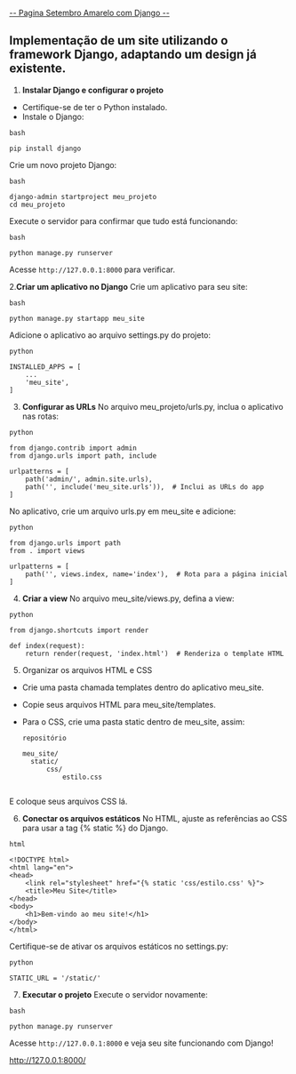 [-- Pagina Setembro Amarelo com Django --](https://franciellydiasm.github.io/Implementando-o-Django-framework/)
## Implementação de um site utilizando o framework Django, adaptando um design já existente.

 1. **Instalar Django e configurar o projeto**
- Certifique-se de ter o Python instalado.
- Instale o Django:
```
bash

pip install django
```
Crie um novo projeto Django:
```
bash

django-admin startproject meu_projeto
cd meu_projeto
```
Execute o servidor para confirmar que tudo está funcionando:
```
bash

python manage.py runserver
```
Acesse `http://127.0.0.1:8000` para verificar.

2.**Criar um aplicativo no Django**
   Crie um aplicativo para seu site:
```
bash

python manage.py startapp meu_site
```
Adicione o aplicativo ao arquivo settings.py do projeto:
```
python

INSTALLED_APPS = [
    ...
    'meu_site',
]
```
3. **Configurar as URLs**
No arquivo meu_projeto/urls.py, inclua o aplicativo nas rotas:
```
python

from django.contrib import admin
from django.urls import path, include

urlpatterns = [
    path('admin/', admin.site.urls),
    path('', include('meu_site.urls')),  # Inclui as URLs do app
]
```
No aplicativo, crie um arquivo urls.py em meu_site e adicione:
```
python

from django.urls import path
from . import views

urlpatterns = [
    path('', views.index, name='index'),  # Rota para a página inicial
]
```
4. **Criar a view**
No arquivo meu_site/views.py, defina a view:
```
python

from django.shortcuts import render

def index(request):
    return render(request, 'index.html')  # Renderiza o template HTML
```

5. Organizar os arquivos HTML e CSS
- Crie uma pasta chamada templates dentro do aplicativo meu_site.

- Copie seus arquivos HTML para meu_site/templates.

- Para o CSS, crie uma pasta static dentro de meu_site, assim:
  ```
  repositório
  
  meu_site/
    static/
        css/
            estilo.css 
           
E coloque seus arquivos CSS lá.

6. **Conectar os arquivos estáticos**
No HTML, ajuste as referências ao CSS para usar a tag {% static %} do Django.
```
html

<!DOCTYPE html>
<html lang="en">
<head>
    <link rel="stylesheet" href="{% static 'css/estilo.css' %}">
    <title>Meu Site</title>
</head>
<body>
    <h1>Bem-vindo ao meu site!</h1>
</body>
</html>
```
Certifique-se de ativar os arquivos estáticos no settings.py:
```
python

STATIC_URL = '/static/'
```
7. **Executar o projeto**
Execute o servidor novamente:
```
bash

python manage.py runserver
```
Acesse `http://127.0.0.1:8000` e veja seu site funcionando com Django!

http://127.0.0.1:8000/

